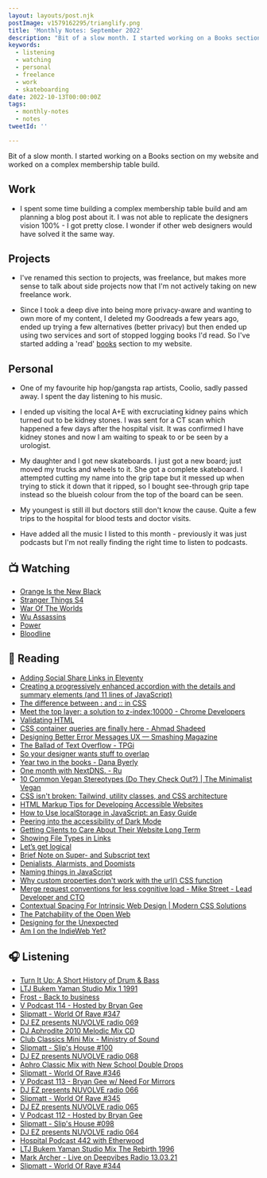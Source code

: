 ```yaml
---
layout: layouts/post.njk
postImage: v1579162295/trianglify.png
title: 'Monthly Notes: September 2022'
description: "Bit of a slow month. I started working on a Books section on my website and worked on a complex membership table build."
keywords:
  - listening
  - watching
  - personal
  - freelance
  - work
  - skateboarding
date: 2022-10-13T00:00:00Z
tags:
  - monthly-notes
  - notes
tweetId: ''

---
```

<p class="lead">Bit of a slow month. I started working on a Books section on my website and worked on a complex membership table build.</p>

## Work
- I spent some time building a complex membership table build and am planning a blog post about it. I was not able to replicate the designers vision 100% - I got pretty close. I wonder if other web designers would have solved it the same way.

## Projects
- I've renamed this section to projects, was freelance, but makes more sense to talk about side projects now that I'm not actively taking on new freelance work.

- Since I took a deep dive into being more privacy-aware and wanting to own more of my content, I deleted my Goodreads a few years ago, ended up trying a few alternatives (better privacy) but then ended up using two services and sort of stopped logging books I'd read. So I've started adding a 'read' [books](/books "Books") section to my website.

## Personal
- One of my favourite hip hop/gangsta rap artists, Coolio, sadly passed away. I spent the day listening to his music.

- I ended up visiting the local A+E with excruciating kidney pains which turned out to be kidney stones. I was sent for a CT scan which happened a few days after the hospital visit. It was confirmed I have kidney stones and now I am waiting to speak to or be seen by a urologist.

- My daughter and I got new skateboards. I just got a new board; just moved my trucks and wheels to it. She got a complete skateboard. I attempted cutting my name into the grip tape but it messed up when trying to stick it down that it ripped, so I bought see-through grip tape instead so the blueish colour from the top of the board can be seen.

- My youngest is still ill but doctors still don't know the cause. Quite a few trips to the hospital for blood tests and doctor visits.

- Have added all the music I listed to this month - previously it was just podcasts but I'm not really finding the right time to listen to podcasts.

## 📺 Watching
* [Orange Is the New Black](https://www.themoviedb.org/tv/1424-orange-is-the-new-black "Orange Is the New Black")
* [Stranger Things S4](https://www.themoviedb.org/tv/66732-stranger-things "Stranger Things S4")
* [War Of The Worlds](https://www.themoviedb.org/tv/86374-la-guerre-des-mondes "War Of The Worlds")
* [Wu Assassins](https://www.themoviedb.org/tv/86752-wu-assassins "Wu Assassins")
* [Power](https://www.themoviedb.org/tv/54650-power "Power")
* [Bloodline](https://www.themoviedb.org/tv/61986-bloodline "Bloodline")

## 📖 Reading
- [Adding Social Share Links in Eleventy](https://www.raymondcamden.com/2022/08/22/adding-social-share-links-in-eleventy "Adding Social Share Links in Eleventy")
- [Creating a progressively enhanced accordion with the details and summary elements (and 11 lines of JavaScript)](https://gomakethings.com/creating-a-progressively-enhanced-accordion-with-the-details-and-summary-elements-and-11-lines-of-javascript/ "Creating a progressively enhanced accordion with the details and summary elements (and 11 lines of JavaScript)")
- [The difference between : and :: in CSS](https://whitep4nth3r.com/blog/pseudo-classes-and-pseudo-elements/ "The difference between : and :: in CSS")
- [Meet the top layer: a solution to z-index:10000 - Chrome Developers](https://developer.chrome.com/blog/what-is-the-top-layer/ "Meet the top layer: a solution to z-index:10000 - Chrome Developers")
- [Validating HTML](https://blog.jim-nielsen.com/2022/validating-html/ "Validating HTML")
- [CSS container queries are finally here - Ahmad Shadeed](http://ishadeed.com/article/container-queries-are-finally-here/ "CSS container queries are finally here - Ahmad Shadeed")
- [Designing Better Error Messages UX — Smashing Magazine](https://www.smashingmagazine.com/2022/08/error-messages-ux-design/ "Designing Better Error Messages UX — Smashing Magazine")
- [The Ballad of Text Overflow - TPGi](https://www.tpgi.com/the-ballad-of-text-overflow/ "The Ballad of Text Overflow - TPGi")
- [So your designer wants stuff to overlap](https://chenhuijing.com/blog/so-your-designer-wants-stuff-to-overlap/ "So your designer wants stuff to overlap")
- [Year two in the books - Dana Byerly](https://danabyerly.com/notes/year-two-in-the-books/ "Year two in the books - Dana Byerly")
- [One month with NextDNS. - Ru](https://rusingh.com/one-month-nextdns/ "One month with NextDNS. - Ru")
- [10 Common Vegan Stereotypes (Do They Check Out?) | The Minimalist Vegan](https://theminimalistvegan.com/vegan-stereotypes/ "10 Common Vegan Stereotypes (Do They Check Out?) | The Minimalist Vegan")
- [CSS isn't broken: Tailwind, utility classes, and CSS architecture](https://gomakethings.com/css-isnt-broken-tailwind-utility-classes-and-css-architecture/ "CSS isn't broken: Tailwind, utility classes, and CSS architecture")
- [HTML Markup Tips for Developing Accessible Websites](https://thenewstack.io/html-markup-tips-for-developing-accessible-websites/ "HTML Markup Tips for Developing Accessible Websites")
- [How to Use localStorage in JavaScript: an Easy Guide](https://www.freecodecamp.org/news/use-local-storage-in-modern-applications/ "How to Use localStorage in JavaScript: an Easy Guide")
- [Peering into the accessibility of Dark Mode](https://uxdesign.cc/peering-into-the-accessibility-of-dark-mode-ab1237b68265 "Peering into the accessibility of Dark Mode")
- [Getting Clients to Care About Their Website Long Term](https://speckyboy.com/getting-clients-to-care-about-their-website-long-term/ "Getting Clients to Care About Their Website Long Term")
- [Showing File Types in Links](https://adrianroselli.com/2019/12/showing-file-types-in-links.html "Showing File Types in Links")
- [Let’s get logical](https://adactio.com/journal/19457 "Let’s get logical")
- [Brief Note on Super- and Subscript text](https://adrianroselli.com/2022/09/brief-note-on-super-and-subscript-text.html "Brief Note on Super- and Subscript text")
- [Denialists, Alarmists, and Doomists](https://daverupert.com/2022/09/denialists-alarmists-and-doomists/ "Denialists, Alarmists, and Doomists")
- [Naming things in JavaScript](https://gomakethings.com/naming-things-in-javascript/ "Naming things in JavaScript")
- [Why custom properties don't work with the url() CSS function](https://www.stefanjudis.com/today-i-learned/custom-properties-dont-work-with-the-url-css-function/ "Why custom properties don't work with the url() CSS function")
- [Merge request conventions for less cognitive load - Mike Street - Lead Developer and CTO](https://www.mikestreety.co.uk/blog/merge-request-conventions-for-less-cognitive-load/ "Merge request conventions for less cognitive load - Mike Street - Lead Developer and CTO")
- [Contextual Spacing For Intrinsic Web Design | Modern CSS Solutions](https://moderncss.dev/contextual-spacing-for-intrinsic-web-design/ "Contextual Spacing For Intrinsic Web Design | Modern CSS Solutions")
- [The Patchability of the Open Web](https://daverupert.com/2022/09/patchability-of-the-open-web/ "The Patchability of the Open Web")
- [Designing for the Unexpected](https://alistapart.com/article/designing-for-the-unexpected/ "Designing for the Unexpected")
- [Am I on the IndieWeb Yet?](https://www.miriamsuzanne.com/2022/06/04/indiweb/ "Am I on the IndieWeb Yet?")


## 🎧 Listening
- [Turn It Up: A Short History of Drum & Bass](https://www.bbc.co.uk/sounds/series/p0hwhn03 "Turn It Up: A Short History of Drum & Bass")
- [LTJ Bukem Yaman Studio Mix 1 1991](https://www.mixcloud.com/rickywalker167/ltj-bukem-yaman-studio-mix-1-1991/ "LTJ Bukem Yaman Studio Mix 1 1991")
- [Frost - Back to business](https://www.mixcloud.com/jjfrost2/frost-back-to-business/ "Frost - Back to business")
- [V Podcast 114 - Hosted by Bryan Gee](https://www.mixcloud.com/v_recordings/v-podcast-114-hosted-by-bryan-gee/ "V Podcast 114 - Hosted by Bryan Gee")
- [Slipmatt - World Of Rave #347](https://www.mixcloud.com/Slipmatt/slipmatt-world-of-rave-347/ "Slipmatt - World Of Rave #347")
- [DJ EZ presents NUVOLVE radio 069](https://www.mixcloud.com/djez/nuvolve-069/ "DJ EZ presents NUVOLVE radio 069")
- [DJ Aphrodite 2010 Melodic Mix CD](https://www.mixcloud.com/gavaphro/dj-aphrodite-2010-melodic-mix-cd/ "DJ Aphrodite 2010 Melodic Mix CD")
- [Club Classics Mini Mix - Ministry of Sound](https://www.mixcloud.com/ministryofsound/club-classics-mini-mix-aug-2020-ministry-of-sound/ "Club Classics Mini Mix - Ministry of Sound")
- [Slipmatt - Slip's House #100](https://www.mixcloud.com/Slipmatt/slipmatt-slips-house-100/ "Slipmatt - Slip's House #100")
- [DJ EZ presents NUVOLVE radio 068](https://www.mixcloud.com/djez/nuvolve-068/ "DJ EZ presents NUVOLVE radio 068")
- [Aphro Classic Mix with New School Double Drops](https://www.mixcloud.com/gavaphro/aphro-classic-mix-with-new-school-double-drops/ "Aphro Classic Mix with New School Double Drops")
- [Slipmatt - World Of Rave #346](https://www.mixcloud.com/Slipmatt/slipmatt-world-of-rave-346/ "Slipmatt - World Of Rave #346")
- [V Podcast 113 - Bryan Gee w/ Need For Mirrors](https://www.mixcloud.com/v_recordings/v-podcast-113-bryan-gee-w-need-for-mirrors/ "V Podcast 113 - Bryan Gee w/ Need For Mirrors")
- [DJ EZ presents NUVOLVE radio 066](https://www.mixcloud.com/djez/nuvolve-066/ "DJ EZ presents NUVOLVE radio 066")
- [Slipmatt - World Of Rave #345](https://www.mixcloud.com/Slipmatt/slipmatt-world-of-rave-345/ "Slipmatt - World Of Rave #345")
- [DJ EZ presents NUVOLVE radio 065](https://www.mixcloud.com/djez/nuvolve-065/ "DJ EZ presents NUVOLVE radio 065")
- [V Podcast 112 - Hosted by Bryan Gee](https://www.mixcloud.com/v_recordings/v-podcast-112-hosted-by-bryan-gee/ "V Podcast 112 - Hosted by Bryan Gee")
- [Slipmatt - Slip's House #098](https://www.mixcloud.com/Slipmatt/slipmatt-slips-house-098/ "Slipmatt - Slip's House #098")
- [DJ EZ presents NUVOLVE radio 064](https://www.mixcloud.com/djez/nuvolve-064/ "DJ EZ presents NUVOLVE radio 064")
- [Hospital Podcast 442 with Etherwood](https://www.mixcloud.com/hospitalrecords/hospital-podcast-433-with-etherwood/ "Hospital Podcast 442 with Etherwood")
- [LTJ Bukem Yaman Studio Mix The Rebirth 1996](https://www.mixcloud.com/rickywalker167/ltj-bukem-yaman-studio-mix-the-rebirth-1996/ "LTJ Bukem Yaman Studio Mix The Rebirth 1996")
- [Mark Archer - Live on Deepvibes Radio 13.03.21](https://www.mixcloud.com/mark_archer/mark-archer-live-on-deepvibes-radio-130321/ "Mark Archer - Live on Deepvibes Radio 13.03.21")
- [Slipmatt - World Of Rave #344](https://www.mixcloud.com/Slipmatt/slipmatt-world-of-rave-344/ "Slipmatt - World Of Rave #344")
